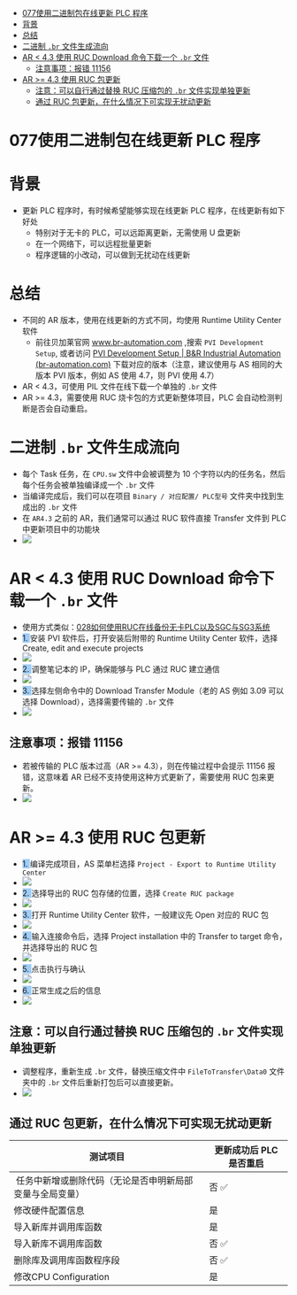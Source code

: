 - [077使用二进制包在线更新 PLC 程序](#077%E4%BD%BF%E7%94%A8%E4%BA%8C%E8%BF%9B%E5%88%B6%E5%8C%85%E5%9C%A8%E7%BA%BF%E6%9B%B4%E6%96%B0%20PLC%20%E7%A8%8B%E5%BA%8F)
- [背景](#%E8%83%8C%E6%99%AF)
- [总结](#%E6%80%BB%E7%BB%93)
- [二进制 `.br` 文件生成流向](#%E4%BA%8C%E8%BF%9B%E5%88%B6%20%60.br%60%20%E6%96%87%E4%BB%B6%E7%94%9F%E6%88%90%E6%B5%81%E5%90%91)
- [AR < 4.3 使用 RUC Download 命令下载一个 `.br` 文件](#AR%20%3C%204.3%20%E4%BD%BF%E7%94%A8%20RUC%20Download%20%E5%91%BD%E4%BB%A4%E4%B8%8B%E8%BD%BD%E4%B8%80%E4%B8%AA%20%60.br%60%20%E6%96%87%E4%BB%B6)
	- [注意事项：报错 11156](#%E6%B3%A8%E6%84%8F%E4%BA%8B%E9%A1%B9%EF%BC%9A%E6%8A%A5%E9%94%99%2011156)
- [AR >= 4.3 使用 RUC 包更新](#AR%20%3E=%204.3%20%E4%BD%BF%E7%94%A8%20RUC%20%E5%8C%85%E6%9B%B4%E6%96%B0)
	- [注意：可以自行通过替换 RUC 压缩包的 `.br` 文件实现单独更新](#%E6%B3%A8%E6%84%8F%EF%BC%9A%E5%8F%AF%E4%BB%A5%E8%87%AA%E8%A1%8C%E9%80%9A%E8%BF%87%E6%9B%BF%E6%8D%A2%20RUC%20%E5%8E%8B%E7%BC%A9%E5%8C%85%E7%9A%84%20%60.br%60%20%E6%96%87%E4%BB%B6%E5%AE%9E%E7%8E%B0%E5%8D%95%E7%8B%AC%E6%9B%B4%E6%96%B0)
	- [通过 RUC 包更新，在什么情况下可实现无扰动更新](#%E9%80%9A%E8%BF%87%20RUC%20%E5%8C%85%E6%9B%B4%E6%96%B0%EF%BC%8C%E5%9C%A8%E4%BB%80%E4%B9%88%E6%83%85%E5%86%B5%E4%B8%8B%E5%8F%AF%E5%AE%9E%E7%8E%B0%E6%97%A0%E6%89%B0%E5%8A%A8%E6%9B%B4%E6%96%B0)

# 077使用二进制包在线更新 PLC 程序

# 背景

- 更新 PLC 程序时，有时候希望能够实现在线更新 PLC 程序，在线更新有如下好处
    - 特别对于无卡的 PLC，可以远距离更新，无需使用 U 盘更新
    - 在一个网络下，可以远程批量更新
    - 程序逻辑的小改动，可以做到无扰动在线更新

# 总结

- 不同的 AR 版本，使用在线更新的方式不同，均使用 Runtime Utility Center 软件
    - 前往贝加莱官网 www.br-automation.com ,搜索 `PVI Development Setup`, 或者访问 [PVI Development Setup | B&R Industrial Automation (br-automation.com)](https://www.br-automation.com/zh/downloads/software/automation-netpvi/pvi-development-setup/) 下载对应的版本（注意，建议使用与 AS 相同的大版本 PVI 版本，例如 AS 使用 4.7，则 PVI 使用 4.7）
- AR < 4.3，可使用 PIL 文件在线下载一个单独的 `.br` 文件
- AR >= 4.3，需要使用 RUC 烧卡包的方式更新整体项目，PLC 会自动检测判断是否会自动重启。

# 二进制 `.br` 文件生成流向

- 每个 Task 任务，在 `CPU.sw` 文件中会被调整为 10 个字符以内的任务名，然后每个任务会被单独编译成一个 `.br` 文件
- 当编译完成后，我们可以在项目 `Binary / 对应配置/ PLC型号` 文件夹中找到生成出的 `.br` 文件
- 在 `AR4.3` 之前的 AR，我们通常可以通过 RUC 软件直接 Transfer 文件到 PLC 中更新项目中的功能块
- ![](FILES/077使用二进制包在线更新PLC程序/image-20231011225944655.png)

# AR < 4.3 使用 RUC Download 命令下载一个 `.br` 文件

- 使用方式类似：[028如何使用RUC在线备份无卡PLC以及SGC与SG3系统](../B02_技术_AutomationRuntime/028如何使用RUC在线备份无卡PLC以及SGC与SG3系统.md)
- <span style="background:#A0CCF6">1. </span>安装 PVI 软件后，打开安装后附带的 Runtime Utility Center 软件，选择 Create, edit and execute projects
- ![](FILES/077使用二进制包在线更新PLC程序/image-20231011230505768.png)
- <span style="background:#A0CCF6">2. </span>调整笔记本的 IP，确保能够与 PLC 通过 RUC 建立通信
- ![](FILES/077使用二进制包在线更新PLC程序/image-20231011231039270.png)
- <span style="background:#A0CCF6">3. </span>选择左侧命令中的 Download Transfer Module（老的 AS 例如 3.09 可以选择 Download），选择需要传输的 `.br` 文件
- ![](FILES/077使用二进制包在线更新PLC程序/image-20231011231111171.png)

## 注意事项：报错 11156

- 若被传输的 PLC 版本过高（AR >= 4.3），则在传输过程中会提示 11156 报错，这意味着 AR 已经不支持使用这种方式更新了，需要使用 RUC 包来更新。
- ![](FILES/077使用二进制包在线更新PLC程序/image-20231011232137408.png)

# AR >= 4.3 使用 RUC 包更新

- <span style="background:#A0CCF6">1. </span>编译完成项目，AS 菜单栏选择 `Project - Export to Runtime Utility Center`
- ![](FILES/077使用二进制包在线更新PLC程序/image-20231011232613277.png)
- <span style="background:#A0CCF6">2. </span>选择导出的 RUC 包存储的位置，选择 `Create RUC package`
- ![](FILES/077使用二进制包在线更新PLC程序/image-20231011232656796.png)
- <span style="background:#A0CCF6">3. </span>打开 Runtime Utility Center 软件，一般建议先 Open 对应的 RUC 包
- ![](FILES/077使用二进制包在线更新PLC程序/image-20231011233703346.png)
- <span style="background:#A0CCF6">4. </span>输入连接命令后，选择 Project installation 中的 Transfer to target 命令，并选择导出的 RUC 包
- ![](FILES/077使用二进制包在线更新PLC程序/image-20231011233727495.png)
- <span style="background:#A0CCF6">5. </span>点击执行与确认
- ![](FILES/077使用二进制包在线更新PLC程序/image-20231011233833944.png)
- <span style="background:#A0CCF6">6. </span>正常生成之后的信息
- ![](FILES/077使用二进制包在线更新PLC程序/image-20231011234618369.png)

## 注意：可以自行通过替换 RUC 压缩包的 `.br` 文件实现单独更新

- 调整程序，重新生成 `.br` 文件，替换压缩文件中 `FileToTransfer\Data0` 文件夹中的 `.br` 文件后重新打包后可以直接更新。
- ![](FILES/077使用二进制包在线更新PLC程序/image-20231011234749903.png)

## 通过 RUC 包更新，在什么情况下可实现无扰动更新

| 测试项目                | 更新成功后 PLC 是否重启 |
|---------------------|--------------|
| 任务中新增或删除代码（无论是否申明新局部变量与全局变量） |否 ✅|
| 修改硬件配置信息|是 |
| 导入新库并调用库函数          |是|
| 导入新库不调用库函数          |否 ✅ |
| 删除库及调用库函数程序段        |否 ✅|
| 修改CPU Configuration| 是            |
